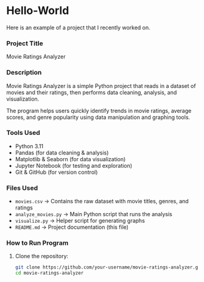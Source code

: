 # Hello-World
Here is an example of a project that I recently worked on.

### Project Title  
Movie Ratings Analyzer

### Description  
Movie Ratings Analyzer is a simple Python project that reads in a dataset of movies and their ratings, then performs data cleaning, analysis, and visualization.  

The program helps users quickly identify trends in movie ratings, average scores, and genre popularity using data manipulation and graphing tools.  

### Tools Used  
- Python 3.11  
- Pandas (for data cleaning & analysis)  
- Matplotlib & Seaborn (for data visualization)  
- Jupyter Notebook (for testing and exploration)  
- Git & GitHub (for version control)
  
### Files Used  
- `movies.csv` → Contains the raw dataset with movie titles, genres, and ratings  
- `analyze_movies.py` → Main Python script that runs the analysis  
- `visualize.py` → Helper script for generating graphs  
- `README.md` → Project documentation (this file)

### How to Run Program  
1. Clone the repository:  
   ```bash
   git clone https://github.com/your-username/movie-ratings-analyzer.git
   cd movie-ratings-analyzer
